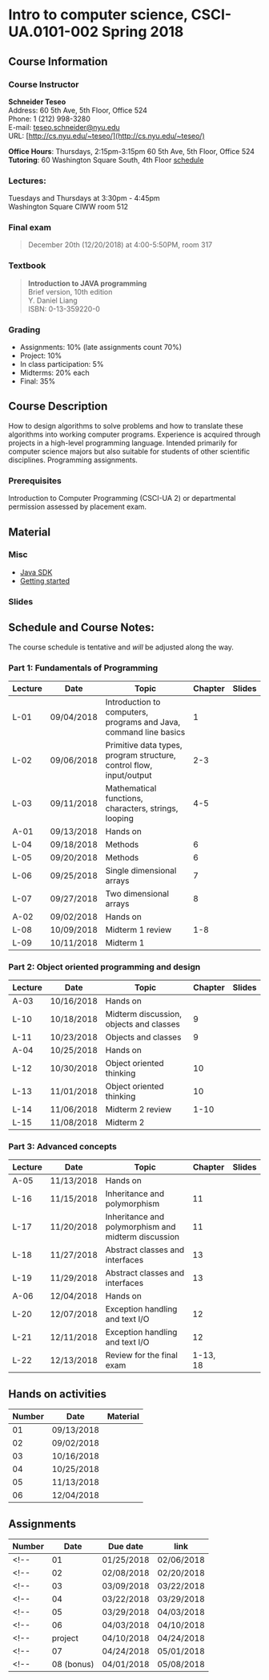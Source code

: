 # Intro to computer science, CSCI-UA.0101-002 Spring 2018

## Course Information
### Course Instructor
**Schneider Teseo**<br>
Address: 60 5th Ave, 5th Floor, Office 524<br>
Phone: 1 (212) 998-3280<br>
E-mail: [teseo.schneider@nyu.edu](mailto:teseo.schneider@nyu.edu)<br>
URL: [http://cs.nyu.edu/~teseo/](http://cs.nyu.edu/~teseo/)<br>

**Office Hours**: Thursdays, 2:15pm-3:15pm 60 5th Ave, 5th Floor, Office 524<br>
**Tutoring**: 60 Washington Square South, 4th Floor [schedule](https://github.com/teseoch/Intro-To-Computer-Science-2018/blob/master/material/Fall2018Tutors.pdf)

### Lectures:
Tuesdays and Thursdays at 3:30pm - 4:45pm<br>
Washington Square
CIWW room 512

### Final exam

> December 20th (12/20/2018) at 4:00-5:50PM, room 317


### Textbook

> **Introduction to JAVA programming**<br>
> Brief version, 10th edition<br>
> Y. Daniel Liang<br>
> ISBN: 0-13-359220-0


### Grading
 - Assignments: 10% (late assignments count 70%)
 - Project: 10%
 - In class participation: 5%
 - Midterms: 20% each
 - Final: 35%

## Course Description

How to design algorithms to solve problems and how to translate these algorithms into working computer programs. Experience is acquired through projects in a high-level programming language. Intended primarily for computer science majors but also suitable for students of other scientific disciplines. Programming assignments.



### Prerequisites
Introduction to Computer Programming (CSCI-UA 2) or departmental permission assessed by placement exam.



## Material

### Misc

- [Java SDK](http://www.oracle.com/technetwork/java/javase/downloads/index.html)
- [Getting started](https://raw.githubusercontent.com/teseoch/Intro-To-Computer-Science/master/material/getting_started.pdf)
<!-- - [Getting started Processing](https://raw.githubusercontent.com/teseoch/Intro-To-Computer-Science/master/material/getting_started_processing.pdf) -->
<!-- - [Processing](https://raw.githubusercontent.com/teseoch/Intro-To-Computer-Science/master/material/processing.zip) -->

### Slides
<!-- - [Introduction](https://raw.githubusercontent.com/teseoch/Intro-To-Computer-Science/master/slides/lecture2.pdf) -->
<!-- - [Mathematical functions, characters, strings, looping](https://raw.githubusercontent.com/teseoch/Intro-To-Computer-Science/master/slides/lecture3.pdf) -->
<!-- - [Methods](https://raw.githubusercontent.com/teseoch/Intro-To-Computer-Science/master/slides/lecture5.pdf) -->
<!-- - [Single dimensional arrays](https://raw.githubusercontent.com/teseoch/Intro-To-Computer-Science/master/slides/lecture7.pdf) -->
<!-- - [Two dimensional arrays](https://raw.githubusercontent.com/teseoch/Intro-To-Computer-Science/master/slides/lecture8.pdf) -->
<!-- - [Objects and classes](https://raw.githubusercontent.com/teseoch/Intro-To-Computer-Science/master/slides/lecture14.pdf) -->
<!-- - [Object oriented thinking](https://raw.githubusercontent.com/teseoch/Intro-To-Computer-Science/master/slides/lecture15.pdf) -->
<!-- - [Inheritance and Polymorphism](https://raw.githubusercontent.com/teseoch/Intro-To-Computer-Science/master/slides/lecture16.pdf) -->
<!-- - [Abstract Classes and Interfaces](https://raw.githubusercontent.com/teseoch/Intro-To-Computer-Science/master/slides/lecture17.pdf) -->
<!-- - [Exception and Text IO](https://raw.githubusercontent.com/teseoch/Intro-To-Computer-Science/master/slides/lecture18.pdf) -->


## Schedule and Course Notes:

The course schedule is tentative and *will* be adjusted along the way.

### Part 1: Fundamentals of Programming
| Lecture | Date | Topic | Chapter | Slides |
|----|----|----|----|----|
| L-01 | 09/04/2018 | Introduction to computers, programs and Java, command line basics | 1 | |
| L-02 | 09/06/2018 | Primitive data types, program structure, control flow, input/output| 2-3 | |
| L-03 | 09/11/2018 | Mathematical functions, characters, strings, looping| 4-5 ||
| A-01 | 09/13/2018 | Hands on | ||
| L-04 | 09/18/2018 | Methods | 6 | |
| L-05 | 09/20/2018 | Methods | 6 | |
| L-06 | 09/25/2018 | Single dimensional arrays | 7 | |
| L-07 | 09/27/2018 | Two dimensional arrays | 8 | |
| A-02 | 09/02/2018 | Hands on | ||
| L-08 | 10/09/2018 | Midterm 1 review | 1-8 | |
| L-09 | 10/11/2018 | Midterm 1 |  | |

### Part 2: Object oriented programming and design
| Lecture | Date | Topic | Chapter | Slides |
|----|----|----|----|----|
| A-03 | 10/16/2018 | Hands on | ||
| L-10 | 10/18/2018 | Midterm discussion, objects and classes | 9 | |
| L-11 | 10/23/2018 | Objects and classes | 9 | |
| A-04 | 10/25/2018 | Hands on | ||
| L-12 | 10/30/2018 | Object oriented thinking | 10 | |
| L-13 | 11/01/2018 | Object oriented thinking | 10 | |
| L-14 | 11/06/2018 | Midterm 2 review | 1-10 | |
| L-15 | 11/08/2018 | Midterm 2 | | |

### Part 3: Advanced concepts

| Lecture | Date | Topic | Chapter | Slides |
|----|----|----|----|----|
| A-05 | 11/13/2018 | Hands on | ||
| L-16 | 11/15/2018 | Inheritance and polymorphism | 11 | |
| L-17 | 11/20/2018 | Inheritance and polymorphism and midterm discussion | 11 | |
| L-18 | 11/27/2018 | Abstract classes and interfaces | 13 | |
| L-19 | 11/29/2018 | Abstract classes and interfaces | 13 | |
| A-06 | 12/04/2018 | Hands on | ||
| L-20 | 12/07/2018 | Exception handling and text I/O | 12 | |
| L-21 | 12/11/2018 | Exception handling and text I/O | 12 | |
| L-22 | 12/13/2018 | Review for the final exam | 1-13, 18 | |


## Hands on activities
| Number | Date | Material |
|----|----|----|
| 01 | 09/13/2018 | |
| 02 | 09/02/2018 | |
| 03 | 10/16/2018 | |
| 04 | 10/25/2018 | |
| 05 | 11/13/2018 | |
| 06 | 12/04/2018 | |


## Assignments

| Number | Date | Due date| link |
|----|----|----|----|
<!-- | 01 | 01/25/2018 | 02/06/2018 | | -->
<!-- | 02 | 02/08/2018 | 02/20/2018 | | -->
<!-- | 03 | 03/09/2018 | 03/22/2018 | | -->
<!-- | 04 | 03/22/2018 | 03/29/2018 | | -->
<!-- | 05 | 03/29/2018 | 04/03/2018 | | -->
<!-- | 06 | 04/03/2018 | 04/10/2018 | | -->
<!-- | project | 04/10/2018 | 04/24/2018 | | -->
<!-- | 07 | 04/24/2018 | 05/01/2018 | | -->
<!-- | 08 (bonus) | 04/01/2018 | 05/08/2018 | | -->



